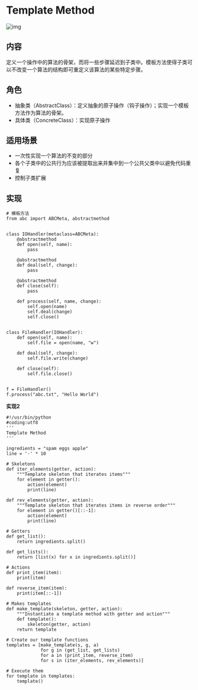 # Template Method

![img](https://images2017.cnblogs.com/blog/1168194/201711/1168194-20171118154015171-400526752.png)

## 内容

定义一个操作中的算法的骨架，而将一些步骤延迟到子类中。模板方法使得子类可以不改变一个算法的结构即可重定义该算法的某些特定步骤。

## 角色

- 抽象类（AbstractClass）：定义抽象的原子操作（钩子操作）；实现一个模板方法作为算法的骨架。
- 具体类（ConcreteClass）：实现原子操作

## 适用场景

- 一次性实现一个算法的不变的部分
- 各个子类中的公共行为应该被提取出来并集中到一个公共父类中以避免代码重复
- 控制子类扩展

## 实现

```
# 模板方法
from abc import ABCMeta, abstractmethod


class IOHandler(metaclass=ABCMeta):
    @abstractmethod
    def open(self, name):
        pass

    @abstractmethod
    def deal(self, change):
        pass

    @abstractmethod
    def close(self):
        pass

    def process(self, name, change):
        self.open(name)
        self.deal(change)
        self.close()


class FileHandler(IOHandler):
    def open(self, name):
        self.file = open(name, "w")

    def deal(self, change):
        self.file.write(change)

    def close(self):
        self.file.close()


f = FileHandler()
f.process("abc.txt", "Hello World")
```

**实现2**

```
#!/usr/bin/python
#coding:utf8
'''
Template Method
'''
 
ingredients = "spam eggs apple"
line = '-' * 10
 
# Skeletons
def iter_elements(getter, action):    
    """Template skeleton that iterates items"""     
    for element in getter():        
        action(element)    
        print(line) 
 
def rev_elements(getter, action):
    """Template skeleton that iterates items in reverse order"""     
    for element in getter()[::-1]:        
        action(element)    
        print(line) 
 
# Getters
def get_list():    
    return ingredients.split() 
 
def get_lists():
    return [list(x) for x in ingredients.split()] 
 
# Actions
def print_item(item):    
    print(item) 
 
def reverse_item(item):
    print(item[::-1]) 
 
# Makes templates
def make_template(skeleton, getter, action):    
    """Instantiate a template method with getter and action"""    
    def template():        
        skeleton(getter, action)    
    return template 
 
# Create our template functions
templates = [make_template(s, g, a)             
             for g in (get_list, get_lists)             
             for a in (print_item, reverse_item)             
             for s in (iter_elements, rev_elements)] 
 
# Execute them
for template in templates:    
    template()
```





